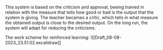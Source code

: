 This system is based on the criticism and approval, beeing trained in relation with the measure that tells how good or bad is the output that the system is giving. The teacher becames a critic, which tells in what measure the obtained output is close to the desired output. On the long run, the system will adapt for reducing the criticisms.

The work scheme for reinforced learning:
![[Draft_08-08-2023_23.51.02.excalidraw]]
